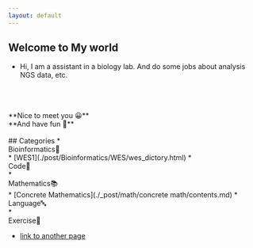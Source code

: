 ```yaml
---
layout: default
---
```

## Welcome to My world
* Hi, I am a assistant in a biology lab. And do some jobs about analysis NGS data, etc.
<br>
<br>
<br>**Nice to meet you 😀** 
<br>**And have fun 🎃**
<br>
<br>
## Categories
* <dt>Bioinformatics🥢</dt>
	* [WES1](./post/Bioinformatics/WES/wes_dictory.html)
* <dt> Code🐎</dt>
* <dt>Mathematics📚</dt>
	* [Concrete Mathematics](./_post/math/concrete math/contents.md)
* <dt>Language🔤</dt>
* <dt>Exercise💪</dt>

* [link to another page](./another-page.html)

